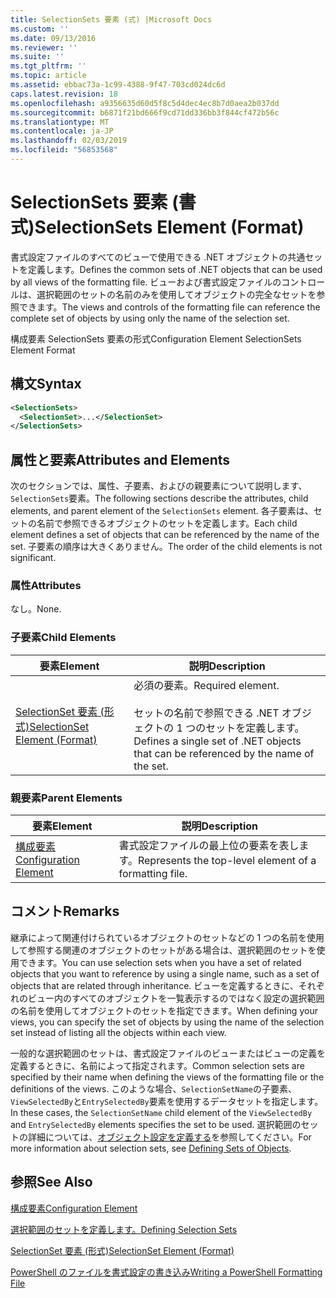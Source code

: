 ```yaml
---
title: SelectionSets 要素 (式) |Microsoft Docs
ms.custom: ''
ms.date: 09/13/2016
ms.reviewer: ''
ms.suite: ''
ms.tgt_pltfrm: ''
ms.topic: article
ms.assetid: ebbac73a-1c99-4388-9f47-703cd024dc6d
caps.latest.revision: 18
ms.openlocfilehash: a9356635d60d5f8c5d4dec4ec8b7d0aea2b037dd
ms.sourcegitcommit: b6871f21bd666f9cd71dd336bb3f844cf472b56c
ms.translationtype: MT
ms.contentlocale: ja-JP
ms.lasthandoff: 02/03/2019
ms.locfileid: "56853568"
---
```

# <a name="selectionsets-element-format"></a><span data-ttu-id="f0690-102">SelectionSets 要素 (書式)</span><span class="sxs-lookup"><span data-stu-id="f0690-102">SelectionSets Element (Format)</span></span>

<span data-ttu-id="f0690-103">書式設定ファイルのすべてのビューで使用できる .NET オブジェクトの共通セットを定義します。</span><span class="sxs-lookup"><span data-stu-id="f0690-103">Defines the common sets of .NET objects that can be used by all views of the formatting file.</span></span> <span data-ttu-id="f0690-104">ビューおよび書式設定ファイルのコントロールは、選択範囲のセットの名前のみを使用してオブジェクトの完全なセットを参照できます。</span><span class="sxs-lookup"><span data-stu-id="f0690-104">The views and controls of the formatting file can reference the complete set of objects by using only the name of the selection set.</span></span>

<span data-ttu-id="f0690-105">構成要素 SelectionSets 要素の形式</span><span class="sxs-lookup"><span data-stu-id="f0690-105">Configuration Element SelectionSets Element Format</span></span>

## <a name="syntax"></a><span data-ttu-id="f0690-106">構文</span><span class="sxs-lookup"><span data-stu-id="f0690-106">Syntax</span></span>

```xml
<SelectionSets>
  <SelectionSet>...</SelectionSet>
</SelectionSets>
```

## <a name="attributes-and-elements"></a><span data-ttu-id="f0690-107">属性と要素</span><span class="sxs-lookup"><span data-stu-id="f0690-107">Attributes and Elements</span></span>

<span data-ttu-id="f0690-108">次のセクションでは、属性、子要素、およびの親要素について説明します、`SelectionSets`要素。</span><span class="sxs-lookup"><span data-stu-id="f0690-108">The following sections describe the attributes, child elements, and parent element of the `SelectionSets` element.</span></span> <span data-ttu-id="f0690-109">各子要素は、セットの名前で参照できるオブジェクトのセットを定義します。</span><span class="sxs-lookup"><span data-stu-id="f0690-109">Each child element defines a set of objects that can be referenced by the name of the set.</span></span> <span data-ttu-id="f0690-110">子要素の順序は大きくありません。</span><span class="sxs-lookup"><span data-stu-id="f0690-110">The order of the child elements is not significant.</span></span>

### <a name="attributes"></a><span data-ttu-id="f0690-111">属性</span><span class="sxs-lookup"><span data-stu-id="f0690-111">Attributes</span></span>

<span data-ttu-id="f0690-112">なし。</span><span class="sxs-lookup"><span data-stu-id="f0690-112">None.</span></span>

### <a name="child-elements"></a><span data-ttu-id="f0690-113">子要素</span><span class="sxs-lookup"><span data-stu-id="f0690-113">Child Elements</span></span>

|<span data-ttu-id="f0690-114">要素</span><span class="sxs-lookup"><span data-stu-id="f0690-114">Element</span></span>|<span data-ttu-id="f0690-115">説明</span><span class="sxs-lookup"><span data-stu-id="f0690-115">Description</span></span>|
|-------------|-----------------|
|[<span data-ttu-id="f0690-116">SelectionSet 要素 (形式)</span><span class="sxs-lookup"><span data-stu-id="f0690-116">SelectionSet Element (Format)</span></span>](./selectionset-element-format.md)|<span data-ttu-id="f0690-117">必須の要素。</span><span class="sxs-lookup"><span data-stu-id="f0690-117">Required element.</span></span><br /><br /> <span data-ttu-id="f0690-118">セットの名前で参照できる .NET オブジェクトの 1 つのセットを定義します。</span><span class="sxs-lookup"><span data-stu-id="f0690-118">Defines a single set of .NET objects that can be referenced by the name of the set.</span></span>|

### <a name="parent-elements"></a><span data-ttu-id="f0690-119">親要素</span><span class="sxs-lookup"><span data-stu-id="f0690-119">Parent Elements</span></span>

|<span data-ttu-id="f0690-120">要素</span><span class="sxs-lookup"><span data-stu-id="f0690-120">Element</span></span>|<span data-ttu-id="f0690-121">説明</span><span class="sxs-lookup"><span data-stu-id="f0690-121">Description</span></span>|
|-------------|-----------------|
|[<span data-ttu-id="f0690-122">構成要素</span><span class="sxs-lookup"><span data-stu-id="f0690-122">Configuration Element</span></span>](./configuration-element-format.md)|<span data-ttu-id="f0690-123">書式設定ファイルの最上位の要素を表します。</span><span class="sxs-lookup"><span data-stu-id="f0690-123">Represents the top-level element of a formatting file.</span></span>|

## <a name="remarks"></a><span data-ttu-id="f0690-124">コメント</span><span class="sxs-lookup"><span data-stu-id="f0690-124">Remarks</span></span>

<span data-ttu-id="f0690-125">継承によって関連付けられているオブジェクトのセットなどの 1 つの名前を使用して参照する関連のオブジェクトのセットがある場合は、選択範囲のセットを使用できます。</span><span class="sxs-lookup"><span data-stu-id="f0690-125">You can use selection sets when you have a set of related objects that you want to reference by using a single name, such as a set of objects that are related through inheritance.</span></span> <span data-ttu-id="f0690-126">ビューを定義するときに、それぞれのビュー内のすべてのオブジェクトを一覧表示するのではなく設定の選択範囲の名前を使用してオブジェクトのセットを指定できます。</span><span class="sxs-lookup"><span data-stu-id="f0690-126">When defining your views, you can specify the set of objects by using the name of the selection set instead of listing all the objects within each view.</span></span>

<span data-ttu-id="f0690-127">一般的な選択範囲のセットは、書式設定ファイルのビューまたはビューの定義を定義するときに、名前によって指定されます。</span><span class="sxs-lookup"><span data-stu-id="f0690-127">Common selection sets are specified by their name when defining the views of the formatting file or the definitions of the views.</span></span> <span data-ttu-id="f0690-128">このような場合、`SelectionSetName`の子要素、`ViewSelectedBy`と`EntrySelectedBy`要素を使用するデータセットを指定します。</span><span class="sxs-lookup"><span data-stu-id="f0690-128">In these cases, the `SelectionSetName` child element of the `ViewSelectedBy` and `EntrySelectedBy` elements specifies the set to be used.</span></span> <span data-ttu-id="f0690-129">選択範囲のセットの詳細については、[オブジェクト設定を定義する](./defining-selection-sets.md)を参照してください。</span><span class="sxs-lookup"><span data-stu-id="f0690-129">For more information about selection sets, see [Defining Sets of Objects](./defining-selection-sets.md).</span></span>

## <a name="see-also"></a><span data-ttu-id="f0690-130">参照</span><span class="sxs-lookup"><span data-stu-id="f0690-130">See Also</span></span>

[<span data-ttu-id="f0690-131">構成要素</span><span class="sxs-lookup"><span data-stu-id="f0690-131">Configuration Element</span></span>](./configuration-element-format.md)

[<span data-ttu-id="f0690-132">選択範囲のセットを定義します。</span><span class="sxs-lookup"><span data-stu-id="f0690-132">Defining Selection Sets</span></span>](./defining-selection-sets.md)

[<span data-ttu-id="f0690-133">SelectionSet 要素 (形式)</span><span class="sxs-lookup"><span data-stu-id="f0690-133">SelectionSet Element (Format)</span></span>](./selectionset-element-format.md)

[<span data-ttu-id="f0690-134">PowerShell のファイルを書式設定の書き込み</span><span class="sxs-lookup"><span data-stu-id="f0690-134">Writing a PowerShell Formatting File</span></span>](./writing-a-powershell-formatting-file.md)

